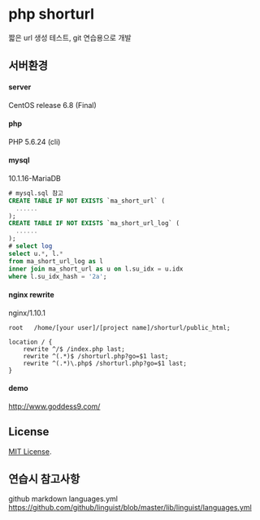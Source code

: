 # php shorturl
짧은 url 생성 테스트, git 연습용으로 개발

## 서버환경
#### server
CentOS release 6.8 (Final)

#### php
PHP 5.6.24 (cli)

#### mysql
10.1.16-MariaDB
```sql
# mysql.sql 참고
CREATE TABLE IF NOT EXISTS `ma_short_url` (
  ......
);
CREATE TABLE IF NOT EXISTS `ma_short_url_log` (
  ......
);
# select log
select u.*, l.* 
from ma_short_url_log as l
inner join ma_short_url as u on l.su_idx = u.idx
where l.su_idx_hash = '2a';
```

#### nginx rewrite
nginx/1.10.1
```nginxconf
root   /home/[your user]/[project name]/shorturl/public_html;

location / {
    rewrite ^/$ /index.php last;
    rewrite ^(.*)$ /shorturl.php?go=$1 last;
    rewrite ^(.*)\.php$ /shorturl.php?go=$1 last;
}
```

#### demo
http://www.goddess9.com/

## License
[MIT License](https://opensource.org/licenses/MIT).

## 연습시 참고사항
github markdown languages.yml
https://github.com/github/linguist/blob/master/lib/linguist/languages.yml